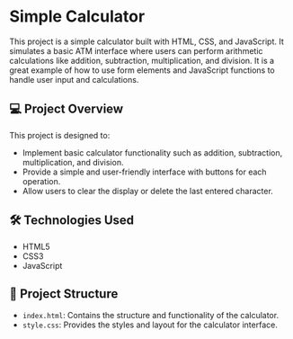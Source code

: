 # Simple Calculator

This project is a simple calculator built with HTML, CSS, and JavaScript. It simulates a basic ATM interface where users can perform arithmetic calculations like addition, subtraction, multiplication, and division. It is a great example of how to use form elements and JavaScript functions to handle user input and calculations.

## 💻 Project Overview

This project is designed to:

- Implement basic calculator functionality such as addition, subtraction, multiplication, and division.
- Provide a simple and user-friendly interface with buttons for each operation.
- Allow users to clear the display or delete the last entered character.

## 🛠 Technologies Used

- HTML5
- CSS3
- JavaScript

## 📁 Project Structure

- `index.html`: Contains the structure and functionality of the calculator.
- `style.css`: Provides the styles and layout for the calculator interface.

